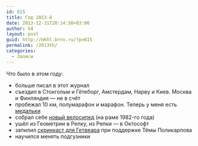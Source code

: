 ```yaml
---
id: 615
title: Год 2013-й
date: 2013-12-31T20:14:50+03:00
author: h4
layout: post
guid: http://mkhl.brnv.ru/?p=615
permalink: /2013th/
categories:
  - Записи
---
```

Что было в этом году:

  * больше писал в этот журнал
  * съездил в Стокгольм и Гётеборг, Амстердам, Нарву и Киев. Москва и Финляндия — не в счёт
  * пробежал 10 км, полумарафон и марафон. Теперь у меня есть [медальки](http://instagram.com/p/e-Izp5RFMr/)
  * собрал себе [новый велосипед](http://instagram.com/p/e9IfQvRFBg/) (на раме 1982-го года)
  * ушёл из Геометрии в Репку, из Репки — в Октософт
  * запилил [скринкаст для Гетвеара](http://getwear.com/ru/how-to-buy) при поддержке Тёмы Поликарпова
  * научился менять подгузники